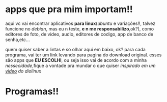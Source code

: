 # apps que pra mim importam!!
 aqui vc vai encontrar aplicativos **para linux**(*ubuntu* e variações!!, talvez funcione no *debian*, mas eu n teste, **e n me responsabilizo**,ok?), como editores de foto, de video, audio, editores de codigo, app de banco de senha,etc...

 quem quiser saber a lintas e so olhar aqui em baixo, ok?
 para cada programa, vai ter um link levando para pagina do download original.
 esses são apps que **EU ESCOLHI**, ou seja isso vai de acordo com a minha *nessecidade*,fique a vontade pra mundar o que quiser
 *inspirado em um [video](https://www.youtube.com/watch?v=vBfj5dNZOSA&t=38s) do diolinux*

 # Programas!!

